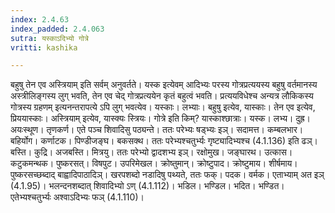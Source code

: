 ```yaml
---
index: 2.4.63
index_padded: 2.4.063
sutra: यस्काऽदिभ्यो गोत्रे
vritti: kashika

---
```

बहुषु तेन एव अस्त्रियाम् इति सर्वम् अनुवर्तते। यस्क इत्येवम् आदिभ्यः परस्य गोत्रप्रत्ययस्य बहुषु वर्तमानस्य अस्त्रीलिङ्गस्य लुग् भवति, तेन एव चेद् गोत्रप्रत्ययेन कृतं बहुत्वं भवति। प्रत्ययविधेश्च अन्यत्र लौकिकस्य गोत्रस्य ग्रहणम् इत्यनन्तरापत्ये ऽपि लुग् भवत्येव। यस्काः। लभ्याः। बहुषु इत्येव, यास्काः। तेन एव इत्येव, प्रिययास्काः। अस्त्रियाम् इत्येव, यास्क्यः स्त्रियः। गोत्रे इति किम्? यास्काश्छात्राः। यस्क। लभ्य। दुह्र। अयःस्थूण। तृणकर्ण। एते पञ्च शिवादिसु पठ्यन्ते। ततः परेभ्यः षड्भ्यः इञ्। सदामत्त। कम्बलभार। बहिर्योग। कर्णाटक। पिण्डीजङ्घ। बकसक्थ। ततः परेभ्यश्चतुर्भ्यः गृष्ट्यादिभ्यश्च (4.1.136) इति ढञ्। बस्ति। कुद्रि। अजबस्ति। मित्रयु। ततः परेभ्यो द्वादशभ्य इञ्। रक्षोमुख। जङ्घारथ। उत्कास। कटुकमन्थक। पुष्करसत्। विषपुट। उपरिमेखल। क्रोष्तुमान्। क्रोष्टुपाद। क्रोष्टुमाय। शीर्षमाय। पुष्करसच्छब्दाद् बाह्वादिपाठादिञ्। खरपशब्दो नडादिषु पथ्यते, ततः फक्। पदक। वर्मक। एताभ्याम् अत इञ् (4.1.95)। भलन्दनशब्दात् शिवादिभ्यो ऽण् (4.1.112)। भडिल। भण्डिल। भदित। भण्डित। एतेभ्यश्चतुर्भ्यः अश्वाऽदिभ्यः फञ् (4.1.110)।